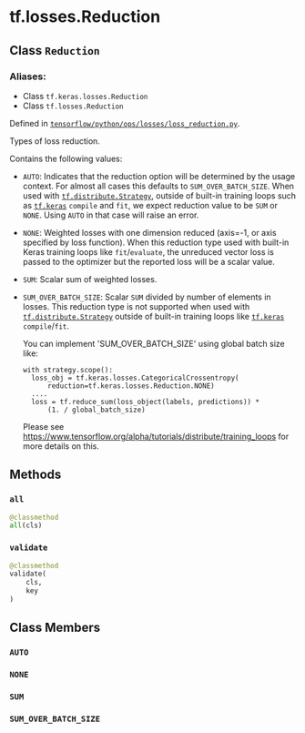 <div itemscope itemtype="http://developers.google.com/ReferenceObject">
<meta itemprop="name" content="tf.losses.Reduction" />
<meta itemprop="path" content="Stable" />
<meta itemprop="property" content="all"/>
<meta itemprop="property" content="validate"/>
<meta itemprop="property" content="AUTO"/>
<meta itemprop="property" content="NONE"/>
<meta itemprop="property" content="SUM"/>
<meta itemprop="property" content="SUM_OVER_BATCH_SIZE"/>
</div>

# tf.losses.Reduction

## Class `Reduction`



### Aliases:

* Class `tf.keras.losses.Reduction`
* Class `tf.losses.Reduction`



Defined in [`tensorflow/python/ops/losses/loss_reduction.py`](/code/stable/tensorflow/python/ops/losses/loss_reduction.py).

Types of loss reduction.

Contains the following values:

* `AUTO`: Indicates that the reduction option will be determined by the usage
   context. For almost all cases this defaults to `SUM_OVER_BATCH_SIZE`. When
   used with <a href="../../tf/distribute/Strategy.md"><code>tf.distribute.Strategy</code></a>, outside of built-in training loops such
   as <a href="../../tf/keras.md"><code>tf.keras</code></a> `compile` and `fit`, we expect reduction value to be
   `SUM` or `NONE`. Using `AUTO` in that case will raise an error.
* `NONE`: Weighted losses with one dimension reduced (axis=-1, or axis
   specified by loss function). When this reduction type used with built-in
   Keras training loops like `fit`/`evaluate`, the unreduced vector loss is
   passed to the optimizer but the reported loss will be a scalar value.
* `SUM`: Scalar sum of weighted losses.
* `SUM_OVER_BATCH_SIZE`: Scalar `SUM` divided by number of elements in losses.
   This reduction type is not supported when used with
   <a href="../../tf/distribute/Strategy.md"><code>tf.distribute.Strategy</code></a> outside of built-in training loops like <a href="../../tf/keras.md"><code>tf.keras</code></a>
   `compile`/`fit`.

   You can implement 'SUM_OVER_BATCH_SIZE' using global batch size like:
   ```
   with strategy.scope():
     loss_obj = tf.keras.losses.CategoricalCrossentropy(
         reduction=tf.keras.losses.Reduction.NONE)
     ....
     loss = tf.reduce_sum(loss_object(labels, predictions)) *
         (1. / global_batch_size)
   ```

   Please see
   https://www.tensorflow.org/alpha/tutorials/distribute/training_loops for
   more details on this.

## Methods

<h3 id="all"><code>all</code></h3>

``` python
@classmethod
all(cls)
```



<h3 id="validate"><code>validate</code></h3>

``` python
@classmethod
validate(
    cls,
    key
)
```





## Class Members

<h3 id="AUTO"><code>AUTO</code></h3>

<h3 id="NONE"><code>NONE</code></h3>

<h3 id="SUM"><code>SUM</code></h3>

<h3 id="SUM_OVER_BATCH_SIZE"><code>SUM_OVER_BATCH_SIZE</code></h3>


